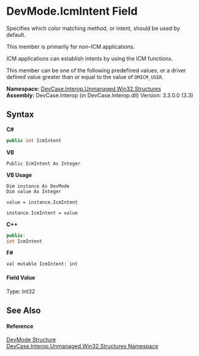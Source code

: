# DevMode.IcmIntent Field
 

Specifies which color matching method, or intent, should be used by default. 

 This member is primarily for non-ICM applications. 

 ICM applications can establish intents by using the ICM functions. 

 This member can be one of the following predefined values, or a driver defined value greater than or equal to the value of `DMICM_USER`.

**Namespace:**&nbsp;<a href="N_DevCase_Interop_Unmanaged_Win32_Structures">DevCase.Interop.Unmanaged.Win32.Structures</a><br />**Assembly:**&nbsp;DevCase.Interop (in DevCase.Interop.dll) Version: 3.3.0.0 (3.3)

## Syntax

**C#**<br />
``` C#
public int IcmIntent
```

**VB**<br />
``` VB
Public IcmIntent As Integer
```

**VB Usage**<br />
``` VB Usage
Dim instance As DevMode
Dim value As Integer

value = instance.IcmIntent

instance.IcmIntent = value
```

**C++**<br />
``` C++
public:
int IcmIntent
```

**F#**<br />
``` F#
val mutable IcmIntent: int
```


#### Field Value
Type: Int32

## See Also


#### Reference
<a href="T_DevCase_Interop_Unmanaged_Win32_Structures_DevMode">DevMode Structure</a><br /><a href="N_DevCase_Interop_Unmanaged_Win32_Structures">DevCase.Interop.Unmanaged.Win32.Structures Namespace</a><br />